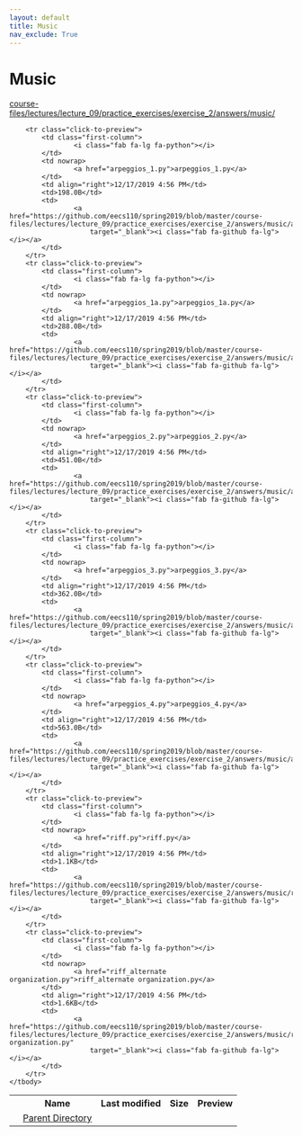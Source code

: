 ```yaml
---
layout: default
title: Music
nav_exclude: True
---
```


# Music

[course-files/lectures/lecture_09/practice_exercises/exercise_2/answers/music/](.)

<table class="tbl-files">
    <tbody>
        <tr>
            <th valign="top"></th>
            <th>Name</th>
            <th>Last modified</th>
            <th>Size</th>
            <th>Preview</th>
        </tr>
        <tr>
            <td valign="top">
                <i class="fa fa-folder-open"></i>
            </td>
            <td><a href="../">Parent Directory</a></td>
            <td>&nbsp;</td>
            <td>&nbsp;</td>
            <td>&nbsp;</td>
        </tr>

        <tr class="click-to-preview">
            <td class="first-column">
                    <i class="fab fa-lg fa-python"></i>
            </td>
            <td nowrap>
                    <a href="arpeggios_1.py">arpeggios_1.py</a>
            </td>
            <td align="right">12/17/2019 4:56 PM</td>
            <td>198.0B</td>
            <td>
                    <a href="https://github.com/eecs110/spring2019/blob/master/course-files/lectures/lecture_09/practice_exercises/exercise_2/answers/music/arpeggios_1.py"
                        target="_blank"><i class="fab fa-github fa-lg"></i></a>
            </td>
        </tr>
        <tr class="click-to-preview">
            <td class="first-column">
                    <i class="fab fa-lg fa-python"></i>
            </td>
            <td nowrap>
                    <a href="arpeggios_1a.py">arpeggios_1a.py</a>
            </td>
            <td align="right">12/17/2019 4:56 PM</td>
            <td>288.0B</td>
            <td>
                    <a href="https://github.com/eecs110/spring2019/blob/master/course-files/lectures/lecture_09/practice_exercises/exercise_2/answers/music/arpeggios_1a.py"
                        target="_blank"><i class="fab fa-github fa-lg"></i></a>
            </td>
        </tr>
        <tr class="click-to-preview">
            <td class="first-column">
                    <i class="fab fa-lg fa-python"></i>
            </td>
            <td nowrap>
                    <a href="arpeggios_2.py">arpeggios_2.py</a>
            </td>
            <td align="right">12/17/2019 4:56 PM</td>
            <td>451.0B</td>
            <td>
                    <a href="https://github.com/eecs110/spring2019/blob/master/course-files/lectures/lecture_09/practice_exercises/exercise_2/answers/music/arpeggios_2.py"
                        target="_blank"><i class="fab fa-github fa-lg"></i></a>
            </td>
        </tr>
        <tr class="click-to-preview">
            <td class="first-column">
                    <i class="fab fa-lg fa-python"></i>
            </td>
            <td nowrap>
                    <a href="arpeggios_3.py">arpeggios_3.py</a>
            </td>
            <td align="right">12/17/2019 4:56 PM</td>
            <td>362.0B</td>
            <td>
                    <a href="https://github.com/eecs110/spring2019/blob/master/course-files/lectures/lecture_09/practice_exercises/exercise_2/answers/music/arpeggios_3.py"
                        target="_blank"><i class="fab fa-github fa-lg"></i></a>
            </td>
        </tr>
        <tr class="click-to-preview">
            <td class="first-column">
                    <i class="fab fa-lg fa-python"></i>
            </td>
            <td nowrap>
                    <a href="arpeggios_4.py">arpeggios_4.py</a>
            </td>
            <td align="right">12/17/2019 4:56 PM</td>
            <td>563.0B</td>
            <td>
                    <a href="https://github.com/eecs110/spring2019/blob/master/course-files/lectures/lecture_09/practice_exercises/exercise_2/answers/music/arpeggios_4.py"
                        target="_blank"><i class="fab fa-github fa-lg"></i></a>
            </td>
        </tr>
        <tr class="click-to-preview">
            <td class="first-column">
                    <i class="fab fa-lg fa-python"></i>
            </td>
            <td nowrap>
                    <a href="riff.py">riff.py</a>
            </td>
            <td align="right">12/17/2019 4:56 PM</td>
            <td>1.1KB</td>
            <td>
                    <a href="https://github.com/eecs110/spring2019/blob/master/course-files/lectures/lecture_09/practice_exercises/exercise_2/answers/music/riff.py"
                        target="_blank"><i class="fab fa-github fa-lg"></i></a>
            </td>
        </tr>
        <tr class="click-to-preview">
            <td class="first-column">
                    <i class="fab fa-lg fa-python"></i>
            </td>
            <td nowrap>
                    <a href="riff_alternate organization.py">riff_alternate organization.py</a>
            </td>
            <td align="right">12/17/2019 4:56 PM</td>
            <td>1.6KB</td>
            <td>
                    <a href="https://github.com/eecs110/spring2019/blob/master/course-files/lectures/lecture_09/practice_exercises/exercise_2/answers/music/riff_alternate organization.py"
                        target="_blank"><i class="fab fa-github fa-lg"></i></a>
            </td>
        </tr>
    </tbody>
</table>

